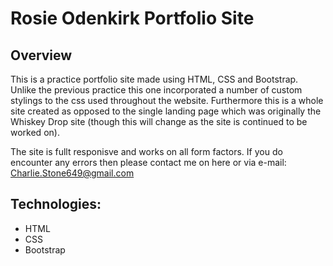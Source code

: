 # Rosie Odenkirk Portfolio Site



## Overview

This is a practice portfolio site made using HTML, CSS and Bootstrap. Unlike the previous practice this one incorporated a number of custom stylings to the css used throughout the website. Furthermore this is a whole site created as opposed to the single landing page which was originally the Whiskey Drop site (though this will change as the site is continued to be worked on).

The site is fullt responisve and works on all form factors.
If you do encounter any errors then please contact me on here or via e-mail: Charlie.Stone649@gmail.com

## Technologies:

- HTML
- CSS
- Bootstrap

  
